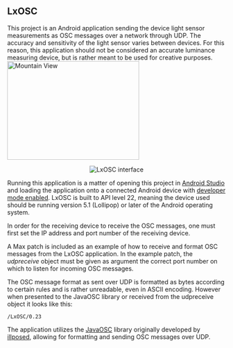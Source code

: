 ## LxOSC
This project is an Android application sending the device light sensor measurements as OSC messages over a network through UDP. The accuracy and sensitivity of the light sensor varies between devices. For this reason, this application should not be considered an accurate luminance measuring device, but is rather meant to be used for creative purposes.
<img src="pic_mountain.jpg" alt="Mountain View" style="width:304px;height:228px;">
<p align="center">
  <img src="http://thomasdahlandersen.net/images/lxosc/mainactivitymedium.png" alt="LxOSC interface"/>
</p>

Running this application is a matter of opening this project in [Android Studio](https://developer.android.com/studio/index.html) and loading the application onto a connected Android device with [developer mode enabled](https://developer.android.com/studio/run/device.html). LxOSC is built to API level 22, meaning the device used should be running version 5.1 (Lollipop) or later of the Android operating system.

In order for the receiving device to receive the OSC messages, one must first set the IP address and port number of the receiving device.

A Max patch is included as an example of how to receive and format OSC messages from the LxOSC application. In the example patch, the *udpreceive* object must be given as argument the correct port number on which to listen for incoming OSC messages.

The OSC message format as sent over UDP is formatted as bytes according to certain rules and is rather unreadable, even in ASCII encoding. However when presented to the JavaOSC library or received from the udpreceive object it looks like this:
```
/LxOSC/0.23
```
The application utilizes the [JavaOSC](https://github.com/hoijui/JavaOSC) library originally developed by [illposed](http://www.illposed.com/), allowing for formatting and sending OSC messages over UDP.
